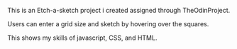 This is an Etch-a-sketch project i created assigned through TheOdinProject. 

Users can enter a grid size and sketch by hovering over the squares. 

This shows my skills of javascript, CSS, and HTML.
